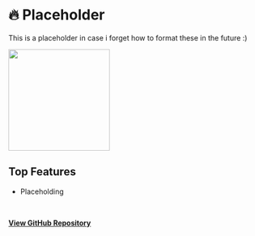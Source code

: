 # 🔥 Placeholder
This is a placeholder in case i forget how to format these in the future :)
<br>

<img src="https://www.startpage.com/av/proxy-image?piurl=https%3A%2F%2Fupload.wikimedia.org%2Fwikipedia%2Fcommons%2Fthumb%2Fa%2Fad%2FPlaceholder_no_text.svg%2F1024px-Placeholder_no_text.svg.png" height="200">
<br>

## Top Features

* Placeholding
<br>

**[<i class="fab fa-github"></i> View GitHub Repository](https://github.com/josephmc-swosu/josephmc-swosu.github.io)**
